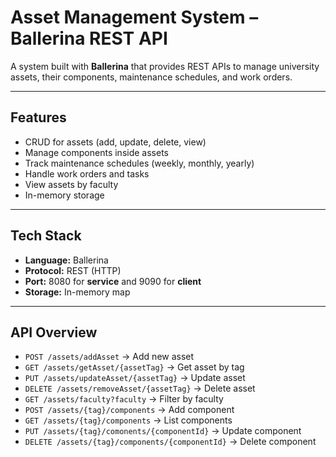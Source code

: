 # Asset Management System – Ballerina REST API

A system built with **Ballerina** that provides REST APIs to manage university assets, their components, maintenance schedules, and work orders.

---

## Features
- CRUD for assets (add, update, delete, view)
- Manage components inside assets
- Track maintenance schedules (weekly, monthly, yearly)
- Handle work orders and tasks
- View assets by faculty
- In-memory storage

---

## Tech Stack
- **Language:** Ballerina
- **Protocol:** REST (HTTP)
- **Port:** 8080 for **service** and 9090 for **client**
- **Storage:** In-memory map

---

## API Overview
- `POST /assets/addAsset` → Add new asset
- `GET /assets/getAsset/{assetTag}` → Get asset by tag
- `PUT /assets/updateAsset/{assetTag}` → Update asset
- `DELETE /assets/removeAsset/{assetTag}` → Delete asset
- `GET /assets/faculty?faculty` → Filter by faculty
- `POST /assets/{tag}/components` → Add component
- `GET /assets/{tag}/components` → List components
- `PUT /assets/{tag}/comonents/{componentId}` → Update component
- `DELETE /assets/{tag}/components/{componentId}` → Delete component

